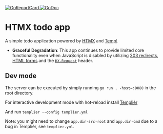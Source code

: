 <a href="https://goreportcard.com/report/github.com/romshark/htmx-demo-todoapp">
    <img src="https://goreportcard.com/badge/github.com/romshark/htmx-demo-todoapp" alt="GoReportCard">
</a>
<a href="https://pkg.go.dev/github.com/romshark/htmx-demo-todoapp">
    <img src="https://godoc.org/github.com/romshark/htmx-demo-todoapp?status.svg" alt="GoDoc">
</a>

# HTMX todo app

A simple todo application powered by [HTMX](https://htmx.org) and
[Templ](https://templ.guide).

- **Graceful Degradation**: This app continues to provide limited core functionality
  even when JavaScript is disabled by utilizing
  [303 redirects](https://developer.mozilla.org/en-US/docs/Web/HTTP/Status/303),
  [HTML forms](https://www.w3schools.com/html/html_forms.asp)
  and the [`HX-Request`](https://htmx.org/reference/#headers) header.

## Dev mode

The server can be executed by simply running `go run . -host=:8080` in the root directory.

For interactive development mode with hot-reload install
[Templiér](https://github.com/romshark/templier)

And run `templier --config templier.yml`

Note: you might need to change `app.dir-src-root` and `app.dir-cmd`
due to a bug in Templiér, see `templier.yml`.
